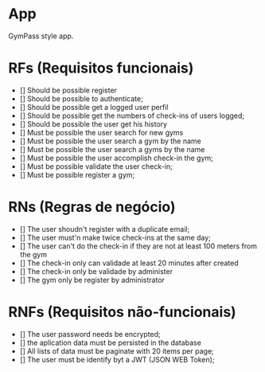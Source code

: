 # App

GymPass style app.

# RFs (Requisitos funcionais)

- [] Should be possible register 
- [] Should be possible to authenticate;
- [] Should be possible get a logged user perfil
- [] Should be possible get the numbers of check-ins of users logged;
- [] Should be possible the user get his history
- [] Must be possible the user search for new gyms
- [] Must be possible the user search a gym by the name
- [] Must be possible the user search a gyms by the name
- [] Must be possible the user accomplish check-in the gym;
- [] Must be possible validate the user check-in;
- [] Must be possible register a gym;  

# RNs (Regras de negócio)

- [] The user shoudn't register with a duplicate email;
- [] The user must'n  make twice check-ins at the same day;
- [] The user can't do the check-in if they are not at least 100 meters from the gym
- [] The check-in only can validade at least 20 minutes after created
- [] The check-in only be validade by administer
- [] The gym only be register by administrator

# RNFs (Requisitos não-funcionais)

- [] The user password needs be encrypted;
- [] the aplication data must be persisted in the database
- [] All lists of data must be paginate with 20 items per page;
- [] The user must be identify byt a JWT (JSON WEB Token);